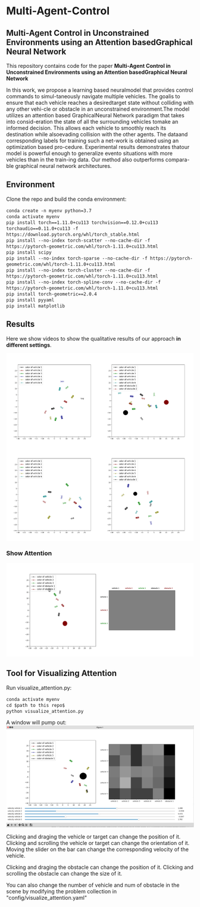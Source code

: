 #  Multi-Agent-Control
## Multi-Agent Control in Unconstrained Environments using an Attention basedGraphical Neural Network

This repository contains code for the paper **Multi-Agent Control in Unconstrained Environments using an Attention basedGraphical Neural Network** 

In this work, we propose a learning based neuralmodel that provides control commands to simul-taneously navigate multiple vehicles.  The goalis to ensure that each vehicle reaches a desiredtarget state without colliding with any other vehi-cle or obstacle in an unconstrained environment.The model utilizes an attention based GraphicalNeural Network paradigm that takes into consid-eration the state of all the surrounding vehicles tomake an informed decision. This allows each vehicle to smoothly reach its destination while alsoevading collision with the other agents. The dataand corresponding labels for training such a net-work is obtained using an optimization based pro-cedure.  Experimental results demonstrates thatour model is powerful enough to generalize evento situations with more vehicles than in the train-ing data. Our method also outperforms compara-ble graphical neural network architectures.


## Environment

Clone the repo and build the conda environment:

```
conda create -n myenv python=3.7 
conda activate myenv
pip install torch==1.11.0+cu113 torchvision==0.12.0+cu113 torchaudio==0.11.0+cu113 -f https://download.pytorch.org/whl/torch_stable.html
pip install --no-index torch-scatter --no-cache-dir -f https://pytorch-geometric.com/whl/torch-1.11.0+cu113.html
pip install scipy
pip install --no-index torch-sparse --no-cache-dir -f https://pytorch-geometric.com/whl/torch-1.11.0+cu113.html
pip install --no-index torch-cluster --no-cache-dir -f https://pytorch-geometric.com/whl/torch-1.11.0+cu113.html
pip install --no-index torch-spline-conv --no-cache-dir -f https://pytorch-geometric.com/whl/torch-1.11.0+cu113.html
pip install torch-geometric==2.0.4
pip install pyyaml
pip install matplotlib
```

## Results

Here we show videos to show the qualitative results of our approach **in different settings**. 
<div style="display: flex;">
  <img src="./images/IterGNN_MyTransformerConv_1.gif" style="width: 50%;">
  <img src="./images/IterGNN_MyTransformerConv_2.gif" style="width: 50%;">
</div>

<div style="display: flex;">
  <img src="./images/IterGNN_MyTransformerConv_3.gif" style="width: 50%;">
  <img src="./images/IterGNN_MyTransformerConv_4.gif" style="width: 50%;">
</div>


### Show Attention

![image](./images/IterGNN_MyTransformerConv_Show_Attention.gif)


## Tool for Visualizing Attention 

Run visualize_attention.py:
```
conda activate myenv
cd $path to this repo$
python visualize_attention.py
```
A window will pump out:
![image](./images/Attention_Visualization_Tool.png)

Clicking and draging the vehicle or target can change the position of it. 
Clicking and scrolling the vehicle or target can change the orientation of it.
Moving the slider on the bar can change the corresponding velocity of the vehicle.

Clicking and draging the obstacle can change the position of it.
Clicking and scrolling the obstacle can change the size of it.

You can also change the number of vehicle and num of obstacle in the scene by modifying the problem collection in "config/visualize_attention.yaml"

